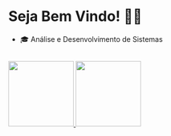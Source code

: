 # Seja Bem Vindo! 👨‍💻

- 🎓 Análise e Desenvolvimento de Sistemas
##
<div style="display: inline_block">
    <a href="https://github.com/Alexandre752">
    <img height="130em" src="https://github-readme-stats.vercel.app/api?username=Alexandre752&show_icons=true&theme=gotham&https://github.com/Alexandre752/github-readme-stats)">
     <img height="130em" src="https://github-readme-stats.vercel.app/api/top-langs/?username=Alexandre752&layout=compact&theme=gotham&https://github.com/Alexandre752/github-readme-stats)">
</div>




